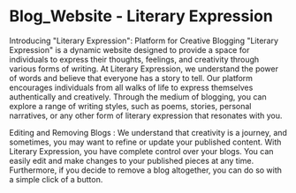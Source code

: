 # Blog_Website - Literary Expression
Introducing "Literary Expression": Platform for Creative Blogging
"Literary Expression" is a dynamic website designed to provide a space for individuals to express their thoughts, feelings, and creativity through various forms of writing. 
At Literary Expression, we understand the power of words and believe that everyone has a story to tell. Our platform encourages individuals from all walks of life to express themselves authentically and creatively. Through the medium of blogging, you can explore a range of writing styles, such as poems, stories, personal narratives, or any other form of literary expression that resonates with you.

Editing and Removing Blogs :
We understand that creativity is a journey, and sometimes, you may want to refine or update your published content. With Literary Expression, you have complete control over your blogs. You can easily edit and make changes to your published pieces at any time. Furthermore, if you decide to remove a blog altogether, you can do so with a simple click of a button.

